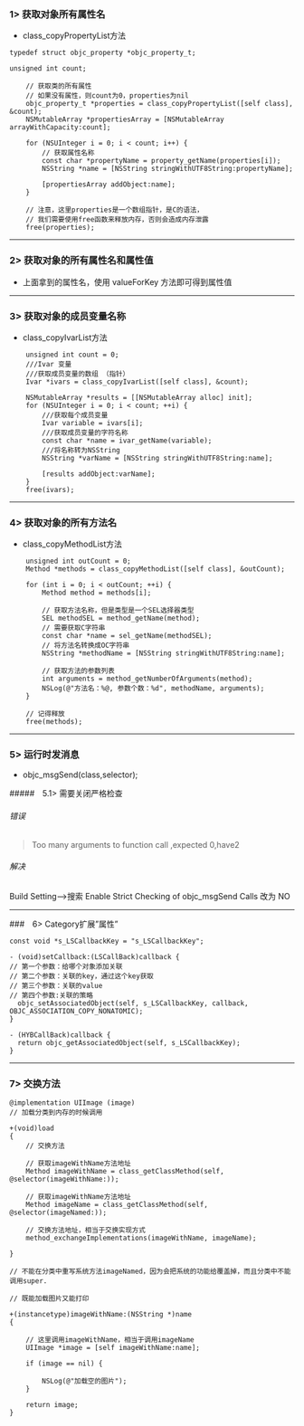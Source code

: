### 1> 获取对象所有属性名
- class_copyPropertyList方法

```
typedef struct objc_property *objc_property_t;

unsigned int count;

    // 获取类的所有属性
    // 如果没有属性，则count为0，properties为nil
    objc_property_t *properties = class_copyPropertyList([self class], &count);
    NSMutableArray *propertiesArray = [NSMutableArray arrayWithCapacity:count];

    for (NSUInteger i = 0; i < count; i++) {
        // 获取属性名称
        const char *propertyName = property_getName(properties[i]);
        NSString *name = [NSString stringWithUTF8String:propertyName];

        [propertiesArray addObject:name];
    }

    // 注意，这里properties是一个数组指针，是C的语法，
    // 我们需要使用free函数来释放内存，否则会造成内存泄露
    free(properties);

```
---
### 2> 获取对象的所有属性名和属性值

- 上面拿到的属性名，使用 valueForKey 方法即可得到属性值

---
### 3> 获取对象的成员变量名称
- class_copyIvarList方法

```
    unsigned int count = 0;
    ///Ivar 变量
    ///获取成员变量的数组 （指针）
    Ivar *ivars = class_copyIvarList([self class], &count);

    NSMutableArray *results = [[NSMutableArray alloc] init];
    for (NSUInteger i = 0; i < count; ++i) {
        ///获取每个成员变量
        Ivar variable = ivars[i];
        ///获取成员变量的字符名称
        const char *name = ivar_getName(variable);
        ///将名称转为NSString
        NSString *varName = [NSString stringWithUTF8String:name];

        [results addObject:varName];
    }
    free(ivars);
```
---
### 4> 获取对象的所有方法名
- class_copyMethodList方法

```
    unsigned int outCount = 0;
    Method *methods = class_copyMethodList([self class], &outCount);

    for (int i = 0; i < outCount; ++i) {
        Method method = methods[i];

        // 获取方法名称，但是类型是一个SEL选择器类型
        SEL methodSEL = method_getName(method);
        // 需要获取C字符串
        const char *name = sel_getName(methodSEL);
        // 将方法名转换成OC字符串
        NSString *methodName = [NSString stringWithUTF8String:name];

        // 获取方法的参数列表
        int arguments = method_getNumberOfArguments(method);
        NSLog(@"方法名：%@, 参数个数：%d", methodName, arguments);
    }

    // 记得释放
    free(methods);
```
---
### 5> 运行时发消息
- objc_msgSend(class,selector);

#####　5.1> 需要关闭严格检查
###### 错误
> Too many arguments to function call ,expected 0,have2

###### 解决

Build Setting-->搜索 Enable Strict Checking of objc_msgSend Calls 改为 NO

---
###　6> Category扩展”属性”

```
const void *s_LSCallbackKey = "s_LSCallbackKey";

- (void)setCallback:(LSCallBack)callback {
// 第一个参数：给哪个对象添加关联
// 第二个参数：关联的key，通过这个key获取
// 第三个参数：关联的value
// 第四个参数:关联的策略
  objc_setAssociatedObject(self, s_LSCallbackKey, callback, OBJC_ASSOCIATION_COPY_NONATOMIC);
}

- (HYBCallBack)callback {
  return objc_getAssociatedObject(self, s_LSCallbackKey);
}
```

---
### 7> 交换方法

```
@implementation UIImage (image)
// 加载分类到内存的时候调用

+(void)load
{
    // 交换方法

    // 获取imageWithName方法地址
    Method imageWithName = class_getClassMethod(self, @selector(imageWithName:));

    // 获取imageWithName方法地址
    Method imageName = class_getClassMethod(self, @selector(imageNamed:));

    // 交换方法地址，相当于交换实现方式
    method_exchangeImplementations(imageWithName, imageName);

}

// 不能在分类中重写系统方法imageNamed，因为会把系统的功能给覆盖掉，而且分类中不能调用super.

// 既能加载图片又能打印

+(instancetype)imageWithName:(NSString *)name
{

    // 这里调用imageWithName，相当于调用imageName
    UIImage *image = [self imageWithName:name];

    if (image == nil) {

        NSLog(@"加载空的图片");
    }

    return image;
}
```
